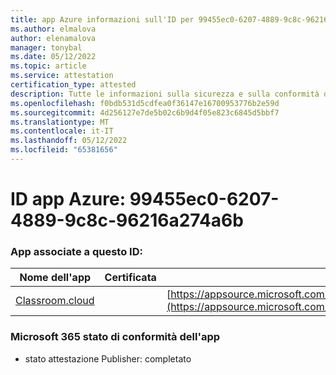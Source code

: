 ```yaml
---
title: app Azure informazioni sull'ID per 99455ec0-6207-4889-9c8c-96216a274a6b
ms.author: elmalova
author: elenamalova
manager: tonybal
ms.date: 05/12/2022
ms.topic: article
ms.service: attestation
certification_type: attested
description: Tutte le informazioni sulla sicurezza e sulla conformità disponibili per 99455ec0-6207-4889-9c8c-96216a274a6b.
ms.openlocfilehash: f0bdb531d5cdfea0f36147e16700953776b2e59d
ms.sourcegitcommit: 4d256127e7de5b02c6b9d4f05e823c6845d5bbf7
ms.translationtype: MT
ms.contentlocale: it-IT
ms.lasthandoff: 05/12/2022
ms.locfileid: "65381656"
---
```

# <a name="azure-app-id-99455ec0-6207-4889-9c8c-96216a274a6b"></a>ID app Azure: 99455ec0-6207-4889-9c8c-96216a274a6b


### <a name="apps-associated-with-this-id"></a>App associate a questo ID:
| **Nome dell'app** | **Certificata** | **Visualizzazione in AppSource** |
|--------------|---------------|-----------------------|
| [Classroom.cloud](../forward/netsupportltd1595255396224.classroom_cloud.md) |  | [https://appsource.microsoft.com/product/office/netsupportltd1595255396224.classroom_cloud](https://appsource.microsoft.com/product/office/netsupportltd1595255396224.classroom_cloud) |

### <a name="microsoft-365-app-compliance-status"></a>Microsoft 365 stato di conformità dell'app
- stato attestazione Publisher: completato
